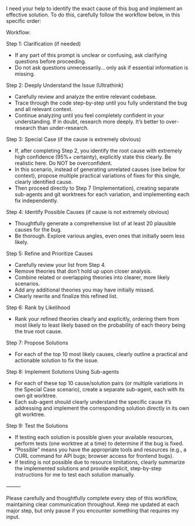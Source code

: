 I need your help to identify the exact cause of this bug and implement an effective solution. To do this, carefully follow the workflow below, in this specific order:

Workflow:

Step 1: Clarification (if needed)
- If any part of this prompt is unclear or confusing, ask clarifying questions before proceeding.
- Do not ask questions unnecessarily… only ask if essential information is missing.

Step 2: Deeply Understand the Issue (Ultrathink)
- Carefully review and analyze the entire relevant codebase.
- Trace through the code step-by-step until you fully understand the bug and all relevant context.
- Continue analyzing until you feel completely confident in your understanding. If in doubt, research more deeply. It’s better to over-research than under-research.

Step 3: Special Case (if the cause is extremely obvious)
- If, after completing Step 2, you identify the root cause with extremely high confidence (95%+ certainty), explicitly state this clearly. Be realistic here. Do NOT be overconfident.
- In this scenario, instead of generating unrelated causes (see below for context), propose multiple practical variations of fixes for this single, clearly identified cause.
- Then proceed directly to Step 7 (Implementation), creating separate sub-agents and git worktrees for each variation, and implementing each fix independently.

Step 4: Identify Possible Causes (if cause is not extremely obvious)
- Thoughtfully generate a comprehensive list of at least 20 plausible causes for the bug.
- Be thorough. Explore various angles, even ones that initially seem less likely.

Step 5: Refine and Prioritize Causes
- Carefully review your list from Step 4.
- Remove theories that don’t hold up upon closer analysis.
- Combine related or overlapping theories into clearer, more likely scenarios.
- Add any additional theories you may have initially missed.
- Clearly rewrite and finalize this refined list.

Step 6: Rank by Likelihood
- Rank your refined theories clearly and explicitly, ordering them from most likely to least likely based on the probability of each theory being the true root cause.

Step 7: Propose Solutions
- For each of the top 10 most likely causes, clearly outline a practical and actionable solution to fix the issue.

Step 8: Implement Solutions Using Sub-agents
- For each of these top 10 cause/solution pairs (or multiple variations in the Special Case scenario), create a separate sub-agent, each with its own git worktree.
- Each sub-agent should clearly understand the specific cause it’s addressing and implement the corresponding solution directly in its own git worktree.

Step 9: Test the Solutions
- If testing each solution is possible given your available resources, perform tests (one worktree at a time) to determine if the bug is fixed.
- “Possible” means you have the appropriate tools and resources (e.g., a CURL command for API bugs; browser access for frontend bugs).
- If testing is not possible due to resource limitations, clearly summarize the implemented solutions and provide explicit, step-by-step instructions for me to test each solution manually.

⸻

Please carefully and thoughtfully complete every step of this workflow, maintaining clear communication throughout. Keep me updated at each major step, but only pause if you encounter something that requires my input.
